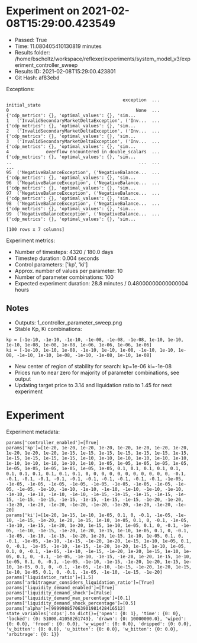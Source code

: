 
# Experiment on 2021-02-08T15:29:00.423549
* Passed: True
* Time: 11.080405410130819 minutes
* Results folder: /home/bscholtz/workspace/reflexer/experiments/system_model_v3/experiment_controller_sweep
* Results ID: 2021-02-08T15:29:00.423801
* Git Hash: af83ebd

Exceptions:

```
                                            exception  ...                                      initial_state
0                                                None  ...  {'cdp_metrics': {}, 'optimal_values': {}, 'sim...
1   ('InvalidSecondaryMarketDeltaException', ('Inv...  ...  {'cdp_metrics': {}, 'optimal_values': {}, 'sim...
2   ('InvalidSecondaryMarketDeltaException', ('Inv...  ...  {'cdp_metrics': {}, 'optimal_values': {}, 'sim...
3   ('InvalidSecondaryMarketDeltaException', ('Inv...  ...  {'cdp_metrics': {}, 'optimal_values': {}, 'sim...
4              overflow encountered in double_scalars  ...  {'cdp_metrics': {}, 'optimal_values': {}, 'sim...
..                                                ...  ...                                                ...
95  ('NegativeBalanceException', ('NegativeBalance...  ...  {'cdp_metrics': {}, 'optimal_values': {}, 'sim...
96  ('NegativeBalanceException', ('NegativeBalance...  ...  {'cdp_metrics': {}, 'optimal_values': {}, 'sim...
97  ('NegativeBalanceException', ('NegativeBalance...  ...  {'cdp_metrics': {}, 'optimal_values': {}, 'sim...
98  ('NegativeBalanceException', ('NegativeBalance...  ...  {'cdp_metrics': {}, 'optimal_values': {}, 'sim...
99  ('NegativeBalanceException', ('NegativeBalance...  ...  {'cdp_metrics': {}, 'optimal_values': {}, 'sim...

[100 rows x 7 columns]
```

Experiment metrics:

* Number of timesteps: 4320 / 180.0 days
* Timestep duration: 0.004 seconds
* Control parameters: ['kp', 'ki']
* Approx. number of values per parameter: 10
* Number of parameter combinations: 100
* Expected experiment duration: 28.8 minutes / 0.48000000000000004 hours

## Notes

* Outputs: 1_controller_parameter_sweep.png
* Stable Kp, Ki combinations:

```
kp = [-1e-10, -1e-10, -1e-10, -1e-08, -1e-08, -1e-08, 1e-10, 1e-10, 1e-10, 1e-08, 1e-08, 1e-08, 1e-06, 1e-06, 1e-06, 1e-06]
ki = [-1e-10, 1e-10, 1e-08, -1e-10, 1e-10, 1e-08, -1e-10, 1e-10, 1e-08, -1e-10, 1e-10, 1e-08, -1e-10, -1e-08, 1e-10, 1e-08]
```

* New center of region of stability for search: kp=1e-06 ki=-1e-08
* Prices run to near zero for majority of parameter combinations, see output
* Updating target price to 3.14 and liquidation ratio to 1.45 for next experiment

# Experiment

Experiment metadata:

```
params['controller_enabled']=[True]
params['kp']=[1e-20, 1e-20, 1e-20, 1e-20, 1e-20, 1e-20, 1e-20, 1e-20, 1e-20, 1e-20, 1e-20, 1e-15, 1e-15, 1e-15, 1e-15, 1e-15, 1e-15, 1e-15, 1e-15, 1e-15, 1e-15, 1e-15, 1e-10, 1e-10, 1e-10, 1e-10, 1e-10, 1e-10, 1e-10, 1e-10, 1e-10, 1e-10, 1e-10, 1e-05, 1e-05, 1e-05, 1e-05, 1e-05, 1e-05, 1e-05, 1e-05, 1e-05, 1e-05, 1e-05, 0.1, 0.1, 0.1, 0.1, 0.1, 0.1, 0.1, 0.1, 0.1, 0.1, 0.1, 0, 0, 0, 0, 0, 0, 0, 0, 0, 0, 0, -0.1, -0.1, -0.1, -0.1, -0.1, -0.1, -0.1, -0.1, -0.1, -0.1, -0.1, -1e-05, -1e-05, -1e-05, -1e-05, -1e-05, -1e-05, -1e-05, -1e-05, -1e-05, -1e-05, -1e-05, -1e-10, -1e-10, -1e-10, -1e-10, -1e-10, -1e-10, -1e-10, -1e-10, -1e-10, -1e-10, -1e-10, -1e-15, -1e-15, -1e-15, -1e-15, -1e-15, -1e-15, -1e-15, -1e-15, -1e-15, -1e-15, -1e-15, -1e-20, -1e-20, -1e-20, -1e-20, -1e-20, -1e-20, -1e-20, -1e-20, -1e-20, -1e-20, -1e-20]
params['ki']=[1e-20, 1e-15, 1e-10, 1e-05, 0.1, 0, -0.1, -1e-05, -1e-10, -1e-15, -1e-20, 1e-20, 1e-15, 1e-10, 1e-05, 0.1, 0, -0.1, -1e-05, -1e-10, -1e-15, -1e-20, 1e-20, 1e-15, 1e-10, 1e-05, 0.1, 0, -0.1, -1e-05, -1e-10, -1e-15, -1e-20, 1e-20, 1e-15, 1e-10, 1e-05, 0.1, 0, -0.1, -1e-05, -1e-10, -1e-15, -1e-20, 1e-20, 1e-15, 1e-10, 1e-05, 0.1, 0, -0.1, -1e-05, -1e-10, -1e-15, -1e-20, 1e-20, 1e-15, 1e-10, 1e-05, 0.1, 0, -0.1, -1e-05, -1e-10, -1e-15, -1e-20, 1e-20, 1e-15, 1e-10, 1e-05, 0.1, 0, -0.1, -1e-05, -1e-10, -1e-15, -1e-20, 1e-20, 1e-15, 1e-10, 1e-05, 0.1, 0, -0.1, -1e-05, -1e-10, -1e-15, -1e-20, 1e-20, 1e-15, 1e-10, 1e-05, 0.1, 0, -0.1, -1e-05, -1e-10, -1e-15, -1e-20, 1e-20, 1e-15, 1e-10, 1e-05, 0.1, 0, -0.1, -1e-05, -1e-10, -1e-15, -1e-20, 1e-20, 1e-15, 1e-10, 1e-05, 0.1, 0, -0.1, -1e-05, -1e-10, -1e-15, -1e-20]
params['liquidation_ratio']=[1.5]
params['arbitrageur_considers_liquidation_ratio']=[True]
params['liquidity_demand_enabled']=[True]
params['liquidity_demand_shock']=[False]
params['liquidity_demand_max_percentage']=[0.1]
params['liquidity_demand_shock_percentage']=[0.5]
params['alpha']=[999998857063901981428416512]
state_variables['cdps'].to_dict()={'open': {0: 1}, 'time': {0: 0}, 'locked': {0: 51008.41058261749}, 'drawn': {0: 10000000.0}, 'wiped': {0: 0.0}, 'freed': {0: 0.0}, 'w_wiped': {0: 0.0}, 'dripped': {0: 0.0}, 'v_bitten': {0: 0.0}, 'u_bitten': {0: 0.0}, 'w_bitten': {0: 0.0}, 'arbitrage': {0: 1}}
```
